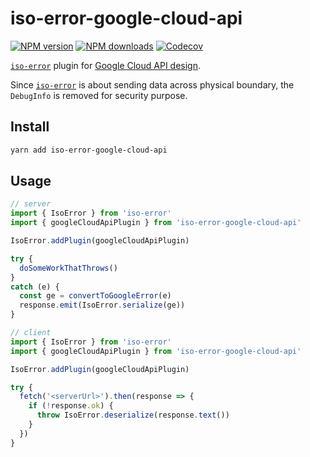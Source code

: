 # iso-error-google-cloud-api

[![NPM version][npm-image]][npm-url]
[![NPM downloads][downloads-image]][downloads-url]
[![Codecov][codecov-image]][codecov-url]

[`iso-error`](https://github.com/unional/iso-error) plugin for [Google Cloud API design](https://cloud.google.com/apis/design/).

Since [`iso-error`](https://github.com/unional/iso-error) is about sending data across physical boundary,
the `DebugInfo` is removed for security purpose.

## Install

```sh
yarn add iso-error-google-cloud-api
```

## Usage

```ts
// server
import { IsoError } from 'iso-error'
import { googleCloudApiPlugin } from 'iso-error-google-cloud-api'

IsoError.addPlugin(googleCloudApiPlugin)

try {
  doSomeWorkThatThrows()
}
catch (e) {
  const ge = convertToGoogleError(e)
  response.emit(IsoError.serialize(ge))
}
```

```ts
// client
import { IsoError } from 'iso-error'
import { googleCloudApiPlugin } from 'iso-error-google-cloud-api'

IsoError.addPlugin(googleCloudApiPlugin)

try {
  fetch('<serverUrl>').then(response => {
    if (!response.ok) {
      throw IsoError.deserialize(response.text())
    }
  })
}
```

[codecov-image]: https://codecov.io/gh/unional/iso-error-google-cloud-api/branch/master/graph/badge.svg
[codecov-url]: https://codecov.io/gh/unional/iso-error-google-cloud-api
[downloads-image]: https://img.shields.io/npm/dm/iso-error-google-cloud-api.svg?style=flat
[downloads-url]: https://npmjs.org/package/iso-error-google-cloud-api
[npm-image]: https://img.shields.io/npm/v/iso-error-google-cloud-api.svg?style=flat
[npm-url]: https://npmjs.org/package/iso-error-google-cloud-api
